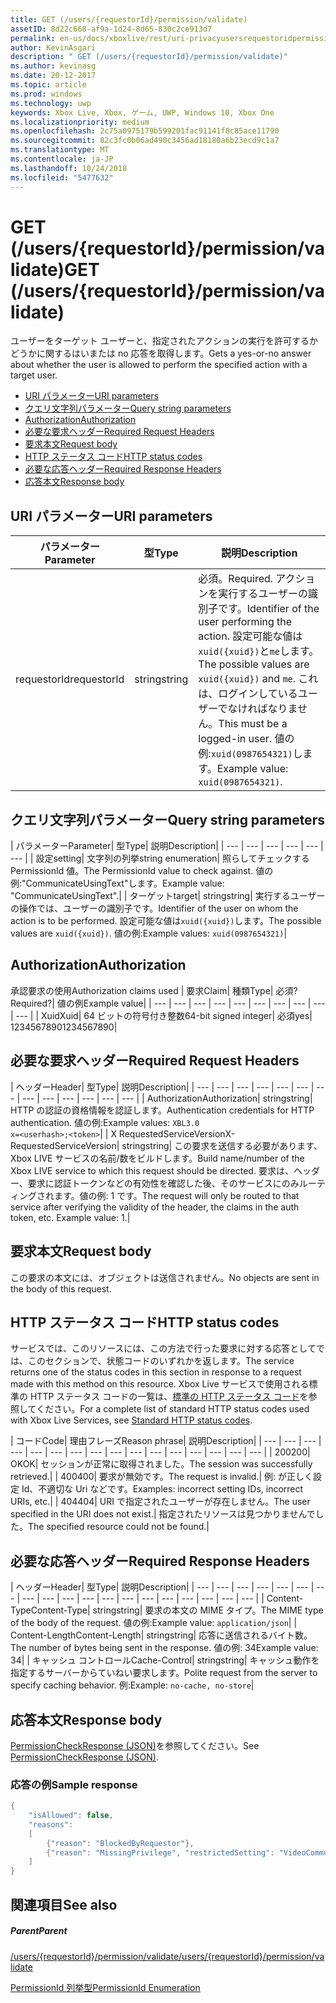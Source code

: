 ```yaml
---
title: GET (/users/{requestorId}/permission/validate)
assetID: 8d22c668-af9a-1d24-8d65-830c2ce913d7
permalink: en-us/docs/xboxlive/rest/uri-privacyusersrequestoridpermissionvalidateget.html
author: KevinAsgari
description: " GET (/users/{requestorId}/permission/validate)"
ms.author: kevinasg
ms.date: 20-12-2017
ms.topic: article
ms.prod: windows
ms.technology: uwp
keywords: Xbox Live, Xbox, ゲーム, UWP, Windows 10, Xbox One
ms.localizationpriority: medium
ms.openlocfilehash: 2c75a0975179b599201fac91141f8c85ace11790
ms.sourcegitcommit: 82c3fc0b06ad490c3456ad18180a6b23ecd9c1a7
ms.translationtype: MT
ms.contentlocale: ja-JP
ms.lasthandoff: 10/24/2018
ms.locfileid: "5477632"
---
```

# <a name="get-usersrequestoridpermissionvalidate"></a><span data-ttu-id="1ddba-104">GET (/users/{requestorId}/permission/validate)</span><span class="sxs-lookup"><span data-stu-id="1ddba-104">GET (/users/{requestorId}/permission/validate)</span></span>
<span data-ttu-id="1ddba-105">ユーザーをターゲット ユーザーと、指定されたアクションの実行を許可するかどうかに関するはいまたは no 応答を取得します。</span><span class="sxs-lookup"><span data-stu-id="1ddba-105">Gets a yes-or-no answer about whether the user is allowed to perform the specified action with a target user.</span></span>

  * [<span data-ttu-id="1ddba-106">URI パラメーター</span><span class="sxs-lookup"><span data-stu-id="1ddba-106">URI parameters</span></span>](#ID4EQ)
  * [<span data-ttu-id="1ddba-107">クエリ文字列パラメーター</span><span class="sxs-lookup"><span data-stu-id="1ddba-107">Query string parameters</span></span>](#ID4E2)
  * [<span data-ttu-id="1ddba-108">Authorization</span><span class="sxs-lookup"><span data-stu-id="1ddba-108">Authorization</span></span>](#ID4EDC)
  * [<span data-ttu-id="1ddba-109">必要な要求ヘッダー</span><span class="sxs-lookup"><span data-stu-id="1ddba-109">Required Request Headers</span></span>](#ID4EID)
  * [<span data-ttu-id="1ddba-110">要求本文</span><span class="sxs-lookup"><span data-stu-id="1ddba-110">Request body</span></span>](#ID4ETE)
  * [<span data-ttu-id="1ddba-111">HTTP ステータス コード</span><span class="sxs-lookup"><span data-stu-id="1ddba-111">HTTP status codes</span></span>](#ID4E5E)
  * [<span data-ttu-id="1ddba-112">必要な応答ヘッダー</span><span class="sxs-lookup"><span data-stu-id="1ddba-112">Required Response Headers</span></span>](#ID4ETG)
  * [<span data-ttu-id="1ddba-113">応答本文</span><span class="sxs-lookup"><span data-stu-id="1ddba-113">Response body</span></span>](#ID4EKAAC)

<a id="ID4EQ"></a>


## <a name="uri-parameters"></a><span data-ttu-id="1ddba-114">URI パラメーター</span><span class="sxs-lookup"><span data-stu-id="1ddba-114">URI parameters</span></span>

| <span data-ttu-id="1ddba-115">パラメーター</span><span class="sxs-lookup"><span data-stu-id="1ddba-115">Parameter</span></span>| <span data-ttu-id="1ddba-116">型</span><span class="sxs-lookup"><span data-stu-id="1ddba-116">Type</span></span>| <span data-ttu-id="1ddba-117">説明</span><span class="sxs-lookup"><span data-stu-id="1ddba-117">Description</span></span>|
| --- | --- | --- |
| <span data-ttu-id="1ddba-118">requestorId</span><span class="sxs-lookup"><span data-stu-id="1ddba-118">requestorId</span></span>| <span data-ttu-id="1ddba-119">string</span><span class="sxs-lookup"><span data-stu-id="1ddba-119">string</span></span>| <span data-ttu-id="1ddba-120">必須。</span><span class="sxs-lookup"><span data-stu-id="1ddba-120">Required.</span></span> <span data-ttu-id="1ddba-121">アクションを実行するユーザーの識別子です。</span><span class="sxs-lookup"><span data-stu-id="1ddba-121">Identifier of the user performing the action.</span></span> <span data-ttu-id="1ddba-122">設定可能な値は<code>xuid({xuid})</code>と<code>me</code>します。</span><span class="sxs-lookup"><span data-stu-id="1ddba-122">The possible values are <code>xuid({xuid})</code> and <code>me</code>.</span></span> <span data-ttu-id="1ddba-123">これは、ログインしているユーザーでなければなりません。</span><span class="sxs-lookup"><span data-stu-id="1ddba-123">This must be a logged-in user.</span></span> <span data-ttu-id="1ddba-124">値の例:<code>xuid(0987654321)</code>します。</span><span class="sxs-lookup"><span data-stu-id="1ddba-124">Example value: <code>xuid(0987654321)</code>.</span></span>|

<a id="ID4E2"></a>


## <a name="query-string-parameters"></a><span data-ttu-id="1ddba-125">クエリ文字列パラメーター</span><span class="sxs-lookup"><span data-stu-id="1ddba-125">Query string parameters</span></span>

| <span data-ttu-id="1ddba-126">パラメーター</span><span class="sxs-lookup"><span data-stu-id="1ddba-126">Parameter</span></span>| <span data-ttu-id="1ddba-127">型</span><span class="sxs-lookup"><span data-stu-id="1ddba-127">Type</span></span>| <span data-ttu-id="1ddba-128">説明</span><span class="sxs-lookup"><span data-stu-id="1ddba-128">Description</span></span>|
| --- | --- | --- | --- | --- | --- |
| <span data-ttu-id="1ddba-129">設定</span><span class="sxs-lookup"><span data-stu-id="1ddba-129">setting</span></span>| <span data-ttu-id="1ddba-130">文字列の列挙</span><span class="sxs-lookup"><span data-stu-id="1ddba-130">string enumeration</span></span>| <span data-ttu-id="1ddba-131">照らしてチェックする PermissionId 値。</span><span class="sxs-lookup"><span data-stu-id="1ddba-131">The PermissionId value to check against.</span></span> <span data-ttu-id="1ddba-132">値の例:"CommunicateUsingText"します。</span><span class="sxs-lookup"><span data-stu-id="1ddba-132">Example value: "CommunicateUsingText".</span></span>|
| <span data-ttu-id="1ddba-133">ターゲット</span><span class="sxs-lookup"><span data-stu-id="1ddba-133">target</span></span>| <span data-ttu-id="1ddba-134">string</span><span class="sxs-lookup"><span data-stu-id="1ddba-134">string</span></span>| <span data-ttu-id="1ddba-135">実行するユーザーの操作では、ユーザーの識別子です。</span><span class="sxs-lookup"><span data-stu-id="1ddba-135">Identifier of the user on whom the action is to be performed.</span></span> <span data-ttu-id="1ddba-136">設定可能な値は<code>xuid({xuid})</code>します。</span><span class="sxs-lookup"><span data-stu-id="1ddba-136">The possible values are <code>xuid({xuid})</code>.</span></span> <span data-ttu-id="1ddba-137">値の例:</span><span class="sxs-lookup"><span data-stu-id="1ddba-137">Example values:</span></span> <code>xuid(0987654321)</code>|

<a id="ID4EDC"></a>


## <a name="authorization"></a><span data-ttu-id="1ddba-138">Authorization</span><span class="sxs-lookup"><span data-stu-id="1ddba-138">Authorization</span></span>

<span data-ttu-id="1ddba-139">承認要求の使用</span><span class="sxs-lookup"><span data-stu-id="1ddba-139">Authorization claims used</span></span> | <span data-ttu-id="1ddba-140">要求</span><span class="sxs-lookup"><span data-stu-id="1ddba-140">Claim</span></span>| <span data-ttu-id="1ddba-141">種類</span><span class="sxs-lookup"><span data-stu-id="1ddba-141">Type</span></span>| <span data-ttu-id="1ddba-142">必須?</span><span class="sxs-lookup"><span data-stu-id="1ddba-142">Required?</span></span>| <span data-ttu-id="1ddba-143">値の例</span><span class="sxs-lookup"><span data-stu-id="1ddba-143">Example value</span></span>|
| --- | --- | --- | --- | --- | --- | --- | --- | --- | --- |
| <span data-ttu-id="1ddba-144">Xuid</span><span class="sxs-lookup"><span data-stu-id="1ddba-144">Xuid</span></span>| <span data-ttu-id="1ddba-145">64 ビットの符号付き整数</span><span class="sxs-lookup"><span data-stu-id="1ddba-145">64-bit signed integer</span></span>| <span data-ttu-id="1ddba-146">必須</span><span class="sxs-lookup"><span data-stu-id="1ddba-146">yes</span></span>| <span data-ttu-id="1ddba-147">1234567890</span><span class="sxs-lookup"><span data-stu-id="1ddba-147">1234567890</span></span>|

<a id="ID4EID"></a>


## <a name="required-request-headers"></a><span data-ttu-id="1ddba-148">必要な要求ヘッダー</span><span class="sxs-lookup"><span data-stu-id="1ddba-148">Required Request Headers</span></span>

| <span data-ttu-id="1ddba-149">ヘッダー</span><span class="sxs-lookup"><span data-stu-id="1ddba-149">Header</span></span>| <span data-ttu-id="1ddba-150">型</span><span class="sxs-lookup"><span data-stu-id="1ddba-150">Type</span></span>| <span data-ttu-id="1ddba-151">説明</span><span class="sxs-lookup"><span data-stu-id="1ddba-151">Description</span></span>|
| --- | --- | --- | --- | --- | --- | --- | --- | --- | --- | --- | --- | --- |
| <span data-ttu-id="1ddba-152">Authorization</span><span class="sxs-lookup"><span data-stu-id="1ddba-152">Authorization</span></span>| <span data-ttu-id="1ddba-153">string</span><span class="sxs-lookup"><span data-stu-id="1ddba-153">string</span></span>| <span data-ttu-id="1ddba-154">HTTP の認証の資格情報を認証します。</span><span class="sxs-lookup"><span data-stu-id="1ddba-154">Authentication credentials for HTTP authentication.</span></span> <span data-ttu-id="1ddba-155">値の例:</span><span class="sxs-lookup"><span data-stu-id="1ddba-155">Example values:</span></span> <code>XBL3.0 x=&lt;userhash>;&lt;token></code>|
| <span data-ttu-id="1ddba-156">X RequestedServiceVersion</span><span class="sxs-lookup"><span data-stu-id="1ddba-156">X-RequestedServiceVersion</span></span>| <span data-ttu-id="1ddba-157">string</span><span class="sxs-lookup"><span data-stu-id="1ddba-157">string</span></span>| <span data-ttu-id="1ddba-158">この要求を送信する必要があります、Xbox LIVE サービスの名前/数をビルドします。</span><span class="sxs-lookup"><span data-stu-id="1ddba-158">Build name/number of the Xbox LIVE service to which this request should be directed.</span></span> <span data-ttu-id="1ddba-159">要求は、ヘッダー、要求に認証トークンなどの有効性を確認した後、そのサービスにのみルーティングされます。値の例: 1 です。</span><span class="sxs-lookup"><span data-stu-id="1ddba-159">The request will only be routed to that service after verifying the validity of the header, the claims in the auth token, etc. Example value: 1.</span></span>|

<a id="ID4ETE"></a>


## <a name="request-body"></a><span data-ttu-id="1ddba-160">要求本文</span><span class="sxs-lookup"><span data-stu-id="1ddba-160">Request body</span></span>

<span data-ttu-id="1ddba-161">この要求の本文には、オブジェクトは送信されません。</span><span class="sxs-lookup"><span data-stu-id="1ddba-161">No objects are sent in the body of this request.</span></span>

<a id="ID4E5E"></a>


## <a name="http-status-codes"></a><span data-ttu-id="1ddba-162">HTTP ステータス コード</span><span class="sxs-lookup"><span data-stu-id="1ddba-162">HTTP status codes</span></span>

<span data-ttu-id="1ddba-163">サービスでは、このリソースには、この方法で行った要求に対する応答としてでは、このセクションで、状態コードのいずれかを返します。</span><span class="sxs-lookup"><span data-stu-id="1ddba-163">The service returns one of the status codes in this section in response to a request made with this method on this resource.</span></span> <span data-ttu-id="1ddba-164">Xbox Live サービスで使用される標準の HTTP ステータス コードの一覧は、[標準の HTTP ステータス コード](../../additional/httpstatuscodes.md)を参照してください。</span><span class="sxs-lookup"><span data-stu-id="1ddba-164">For a complete list of standard HTTP status codes used with Xbox Live Services, see [Standard HTTP status codes](../../additional/httpstatuscodes.md).</span></span>

| <span data-ttu-id="1ddba-165">コード</span><span class="sxs-lookup"><span data-stu-id="1ddba-165">Code</span></span>| <span data-ttu-id="1ddba-166">理由フレーズ</span><span class="sxs-lookup"><span data-stu-id="1ddba-166">Reason phrase</span></span>| <span data-ttu-id="1ddba-167">説明</span><span class="sxs-lookup"><span data-stu-id="1ddba-167">Description</span></span>|
| --- | --- | --- | --- | --- | --- | --- | --- | --- | --- | --- | --- | --- | --- | --- | --- |
| <span data-ttu-id="1ddba-168">200</span><span class="sxs-lookup"><span data-stu-id="1ddba-168">200</span></span>| <span data-ttu-id="1ddba-169">OK</span><span class="sxs-lookup"><span data-stu-id="1ddba-169">OK</span></span>| <span data-ttu-id="1ddba-170">セッションが正常に取得されました。</span><span class="sxs-lookup"><span data-stu-id="1ddba-170">The session was successfully retrieved.</span></span>|
| <span data-ttu-id="1ddba-171">400</span><span class="sxs-lookup"><span data-stu-id="1ddba-171">400</span></span>| <span data-ttu-id="1ddba-172">要求が無効です。</span><span class="sxs-lookup"><span data-stu-id="1ddba-172">The request is invalid.</span></span>| <span data-ttu-id="1ddba-173">例: が正しく設定 Id、不適切な Uri などです。</span><span class="sxs-lookup"><span data-stu-id="1ddba-173">Examples: incorrect setting IDs, incorrect URIs, etc.</span></span>|
| <span data-ttu-id="1ddba-174">404</span><span class="sxs-lookup"><span data-stu-id="1ddba-174">404</span></span>| <span data-ttu-id="1ddba-175">URI で指定されたユーザーが存在しません。</span><span class="sxs-lookup"><span data-stu-id="1ddba-175">The user specified in the URI does not exist.</span></span>| <span data-ttu-id="1ddba-176">指定されたリソースは見つかりませんでした。</span><span class="sxs-lookup"><span data-stu-id="1ddba-176">The specified resource could not be found.</span></span>|

<a id="ID4ETG"></a>


## <a name="required-response-headers"></a><span data-ttu-id="1ddba-177">必要な応答ヘッダー</span><span class="sxs-lookup"><span data-stu-id="1ddba-177">Required Response Headers</span></span>

| <span data-ttu-id="1ddba-178">ヘッダー</span><span class="sxs-lookup"><span data-stu-id="1ddba-178">Header</span></span>| <span data-ttu-id="1ddba-179">型</span><span class="sxs-lookup"><span data-stu-id="1ddba-179">Type</span></span>| <span data-ttu-id="1ddba-180">説明</span><span class="sxs-lookup"><span data-stu-id="1ddba-180">Description</span></span>|
| --- | --- | --- | --- | --- | --- | --- | --- | --- | --- | --- | --- | --- | --- | --- | --- | --- | --- | --- |
| <span data-ttu-id="1ddba-181">Content-Type</span><span class="sxs-lookup"><span data-stu-id="1ddba-181">Content-Type</span></span>| <span data-ttu-id="1ddba-182">string</span><span class="sxs-lookup"><span data-stu-id="1ddba-182">string</span></span>| <span data-ttu-id="1ddba-183">要求の本文の MIME タイプ。</span><span class="sxs-lookup"><span data-stu-id="1ddba-183">The MIME type of the body of the request.</span></span> <span data-ttu-id="1ddba-184">値の例:</span><span class="sxs-lookup"><span data-stu-id="1ddba-184">Example value:</span></span> <code>application/json</code>|
| <span data-ttu-id="1ddba-185">Content-Length</span><span class="sxs-lookup"><span data-stu-id="1ddba-185">Content-Length</span></span>| <span data-ttu-id="1ddba-186">string</span><span class="sxs-lookup"><span data-stu-id="1ddba-186">string</span></span>| <span data-ttu-id="1ddba-187">応答に送信されるバイト数。</span><span class="sxs-lookup"><span data-stu-id="1ddba-187">The number of bytes being sent in the response.</span></span> <span data-ttu-id="1ddba-188">値の例: 34</span><span class="sxs-lookup"><span data-stu-id="1ddba-188">Example value: 34</span></span>|
| <span data-ttu-id="1ddba-189">キャッシュ コントロール</span><span class="sxs-lookup"><span data-stu-id="1ddba-189">Cache-Control</span></span>| <span data-ttu-id="1ddba-190">string</span><span class="sxs-lookup"><span data-stu-id="1ddba-190">string</span></span>| <span data-ttu-id="1ddba-191">キャッシュ動作を指定するサーバーからていねい要求します。</span><span class="sxs-lookup"><span data-stu-id="1ddba-191">Polite request from the server to specify caching behavior.</span></span> <span data-ttu-id="1ddba-192">例:</span><span class="sxs-lookup"><span data-stu-id="1ddba-192">Example:</span></span> <code>no-cache, no-store</code>|

<a id="ID4EKAAC"></a>


## <a name="response-body"></a><span data-ttu-id="1ddba-193">応答本文</span><span class="sxs-lookup"><span data-stu-id="1ddba-193">Response body</span></span>

<span data-ttu-id="1ddba-194">[PermissionCheckResponse (JSON)](../../json/json-permissioncheckresponse.md)を参照してください。</span><span class="sxs-lookup"><span data-stu-id="1ddba-194">See [PermissionCheckResponse (JSON)](../../json/json-permissioncheckresponse.md).</span></span>

<a id="ID4EWAAC"></a>


### <a name="sample-response"></a><span data-ttu-id="1ddba-195">応答の例</span><span class="sxs-lookup"><span data-stu-id="1ddba-195">Sample response</span></span>


```cpp
{
    "isAllowed": false,
    "reasons":
    [
        {"reason": "BlockedByRequestor"},
        {"reason": "MissingPrivilege", "restrictedSetting": "VideoCommunications"}
    ]
}

```


<a id="ID4EABAC"></a>


## <a name="see-also"></a><span data-ttu-id="1ddba-196">関連項目</span><span class="sxs-lookup"><span data-stu-id="1ddba-196">See also</span></span>

<a id="ID4ECBAC"></a>


##### <a name="parent"></a><span data-ttu-id="1ddba-197">Parent</span><span class="sxs-lookup"><span data-stu-id="1ddba-197">Parent</span></span>

[<span data-ttu-id="1ddba-198">/users/{requestorId}/permission/validate</span><span class="sxs-lookup"><span data-stu-id="1ddba-198">/users/{requestorId}/permission/validate</span></span>](uri-privacyusersrequestoridpermissionvalidate.md)

 [<span data-ttu-id="1ddba-199">PermissionId 列挙型</span><span class="sxs-lookup"><span data-stu-id="1ddba-199">PermissionId Enumeration</span></span>](../../enums/privacy-enum-permissionid.md)
